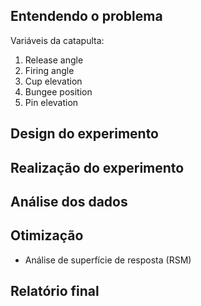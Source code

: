 ## Entendendo o problema

Variáveis da catapulta:
1. Release angle
2. Firing angle
3. Cup elevation
4. Bungee position
5. Pin elevation

## Design do experimento

## Realização do experimento

## Análise dos dados

## Otimização
- Análise de superfície de resposta (RSM)

## Relatório final
